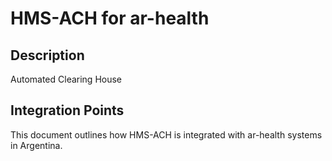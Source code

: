 # HMS-ACH for ar-health

## Description

Automated Clearing House

## Integration Points

This document outlines how HMS-ACH is integrated with ar-health systems in Argentina.
